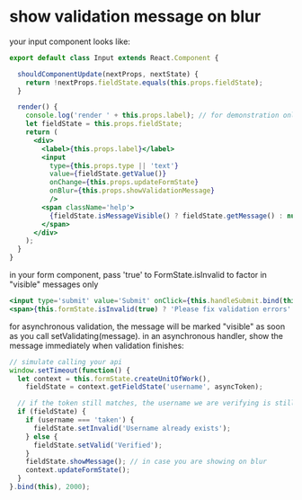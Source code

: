 # show validation message on blur

your input component looks like:

```jsx
export default class Input extends React.Component {

  shouldComponentUpdate(nextProps, nextState) {
    return !nextProps.fieldState.equals(this.props.fieldState);
  }

  render() {
    console.log('render ' + this.props.label); // for demonstration only
    let fieldState = this.props.fieldState;
    return (
      <div>
        <label>{this.props.label}</label>
        <input
          type={this.props.type || 'text'}
          value={fieldState.getValue()}
          onChange={this.props.updateFormState}
          onBlur={this.props.showValidationMessage}
          />
        <span className='help'>
          {fieldState.isMessageVisible() ? fieldState.getMessage() : null}
        </span>
      </div>
    );
  }
}
```

in your form component, pass 'true' to FormState.isInvalid to factor in "visible" messages only

```jsx
<input type='submit' value='Submit' onClick={this.handleSubmit.bind(this)} />
<span>{this.formState.isInvalid(true) ? 'Please fix validation errors' : null}</span>
```

for asynchronous validation, the message will be marked "visible" as soon as you call setValidating(message). in an asynchronous handler, show the message immediately when validation finishes:

```jsx
// simulate calling your api
window.setTimeout(function() {
  let context = this.formState.createUnitOfWork(),
    fieldState = context.getFieldState('username', asyncToken);

  // if the token still matches, the username we are verifying is still relevant
  if (fieldState) {
    if (username === 'taken') {
      fieldState.setInvalid('Username already exists');
    } else {
      fieldState.setValid('Verified');
    }
    fieldState.showMessage(); // in case you are showing on blur
    context.updateFormState();
  }
}.bind(this), 2000);
```
